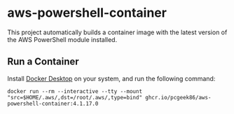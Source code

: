 # aws-powershell-container
This project automatically builds a container image with the latest version of the AWS PowerShell module installed.

## Run a Container

Install [Docker Desktop](https://www.docker.com/products/docker-desktop) on your system, and run the following command:

```
docker run --rm --interactive --tty --mount "src=$HOME/.aws/,dst=/root/.aws/,type=bind" ghcr.io/pcgeek86/aws-powershell-container:4.1.17.0
```
